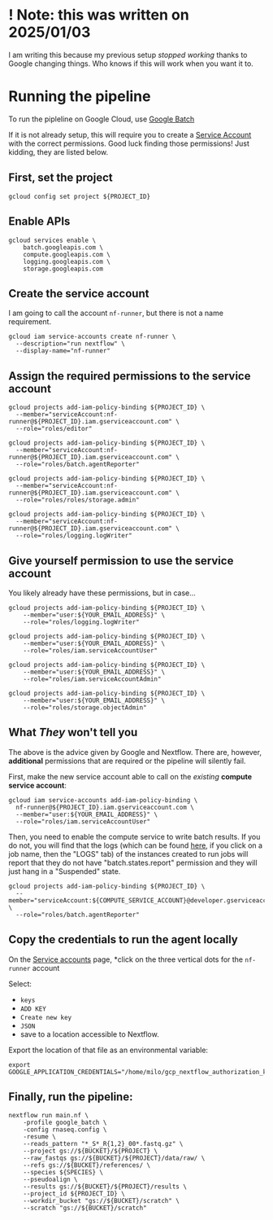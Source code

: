 # ! Note: this was written on 2025/01/03

I am writing this because my previous setup *stopped working* thanks to Google changing things.
Who knows if this will work when you want it to.

# Running the pipeline
To run the pipleline on Google Cloud, use [Google Batch](https://cloud.google.com/batch/docs/get-started)

If it is not already setup, this will require you to create a [Service Account](https://cloud.google.com/iam/docs/service-account-overview)
with the correct permissions.  Good luck finding those permissions! Just kidding, they are listed below.

## First, set the project

```
gcloud config set project ${PROJECT_ID}
```

## Enable APIs

```
gcloud services enable \
    batch.googleapis.com \
    compute.googleapis.com \
    logging.googleapis.com \
    storage.googleapis.com
```


## Create the service account

I am going to call the account `nf-runner`, but there is not a name requirement.

```
gcloud iam service-accounts create nf-runner \
  --description="run nextflow" \
  --display-name="nf-runner"
```

## Assign the required permissions to the service account

```
gcloud projects add-iam-policy-binding ${PROJECT_ID} \
  --member="serviceAccount:nf-runner@${PROJECT_ID}.iam.gserviceaccount.com" \
  --role="roles/editor"

gcloud projects add-iam-policy-binding ${PROJECT_ID} \
  --member="serviceAccount:nf-runner@${PROJECT_ID}.iam.gserviceaccount.com" \
  --role="roles/batch.agentReporter"

gcloud projects add-iam-policy-binding ${PROJECT_ID} \
  --member="serviceAccount:nf-runner@${PROJECT_ID}.iam.gserviceaccount.com" \
  --role="roles/roles/storage.admin"

gcloud projects add-iam-policy-binding ${PROJECT_ID} \
  --member="serviceAccount:nf-runner@${PROJECT_ID}.iam.gserviceaccount.com" \
  --role="roles/logging.logWriter"
```

## Give yourself permission to use the service account

You likely already have these permissions, but in case...

```
gcloud projects add-iam-policy-binding ${PROJECT_ID} \
    --member="user:${YOUR_EMAIL_ADDRESS}" \
    --role="roles/logging.logWriter"

gcloud projects add-iam-policy-binding ${PROJECT_ID} \
    --member="user:${YOUR_EMAIL_ADDRESS}" \
    --role="roles/iam.serviceAccountUser"

gcloud projects add-iam-policy-binding ${PROJECT_ID} \
    --member="user:${YOUR_EMAIL_ADDRESS}" \
    --role="roles/iam.serviceAccountAdmin"

gcloud projects add-iam-policy-binding ${PROJECT_ID} \
    --member="user:${YOUR_EMAIL_ADDRESS}" \
    --role="roles/storage.objectAdmin"
```


## What *They* won't tell you

The above is the advice given by Google and Nextflow. There are, however, **additional**
permissions that are required or the pipeline will silently fail.

First, make the new service account able to call on the *existing* **compute service account**:

```
gcloud iam service-accounts add-iam-policy-binding \
  nf-runner@${PROJECT_ID}.iam.gserviceaccount.com \
  --member="user:${YOUR_EMAIL_ADDRESS}" \
  --role="roles/iam.serviceAccountUser"
```

Then, you need to enable the compute service to write batch results. If you do not, you will find that the logs 
(which can be found [here](https://console.cloud.google.com/batch/jobs), if you click on a job name, then the "LOGS" 
tab) of the instances created to run jobs will report that they do not have "batch.states.report" permission and they 
will just hang in a "Suspended" state.

```
gcloud projects add-iam-policy-binding ${PROJECT_ID} \
  --member="serviceAccount:${COMPUTE_SERVICE_ACCOUNT}@developer.gserviceaccount.com" \
  --role="roles/batch.agentReporter"
```

## Copy the credentials to run the agent locally

On the [Service accounts](https://console.cloud.google.com/iam-admin/serviceaccounts) page, 
*click on the three 
vertical dots for the `nf-runner` account

Select:
* `keys`
* `ADD KEY`
* `Create new key`
* `JSON`
* save to a location accessible to Nextflow.

Export the location of that file as an environmental variable:
```
export GOOGLE_APPLICATION_CREDENTIALS="/home/milo/gcp_nextflow_authorization_key.json"
```


## Finally, run the pipeline:
```
nextflow run main.nf \
    -profile google_batch \
    -config rnaseq.config \
    -resume \
    --reads_pattern "*_S*_R{1,2}_00*.fastq.gz" \
    --project gs://${BUCKET}/${PROJECT} \
    --raw_fastqs gs://${BUCKET}/${PROJECT}/data/raw/ \
    --refs gs://${BUCKET}/references/ \
    --species ${SPECIES} \
    --pseudoalign \
    --results gs://${BUCKET}/${PROJECT}/results \
    --project_id ${PROJECT_ID} \
    --workdir_bucket "gs://${BUCKET}/scratch" \
    --scratch "gs://${BUCKET}/scratch"
```
